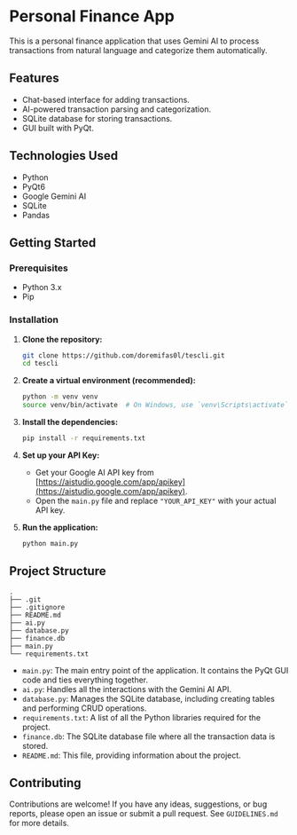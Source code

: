 
# Personal Finance App

This is a personal finance application that uses Gemini AI to process transactions from natural language and categorize them automatically.

## Features

- Chat-based interface for adding transactions.
- AI-powered transaction parsing and categorization.
- SQLite database for storing transactions.
- GUI built with PyQt.

## Technologies Used

- Python
- PyQt6
- Google Gemini AI
- SQLite
- Pandas

## Getting Started

### Prerequisites

- Python 3.x
- Pip

### Installation

1. **Clone the repository:**
   ```bash
   git clone https://github.com/doremifas0l/tescli.git
   cd tescli
   ```

2. **Create a virtual environment (recommended):**
   ```bash
   python -m venv venv
   source venv/bin/activate  # On Windows, use `venv\Scripts\activate`
   ```

3. **Install the dependencies:**
   ```bash
   pip install -r requirements.txt
   ```

4. **Set up your API Key:**
   - Get your Google AI API key from [https://aistudio.google.com/app/apikey](https://aistudio.google.com/app/apikey).
   - Open the `main.py` file and replace `"YOUR_API_KEY"` with your actual API key.

5. **Run the application:**
   ```bash
   python main.py
   ```

## Project Structure

```
.
├── .git
├── .gitignore
├── README.md
├── ai.py
├── database.py
├── finance.db
├── main.py
└── requirements.txt
```

- `main.py`: The main entry point of the application. It contains the PyQt GUI code and ties everything together.
- `ai.py`: Handles all the interactions with the Gemini AI API.
- `database.py`: Manages the SQLite database, including creating tables and performing CRUD operations.
- `requirements.txt`: A list of all the Python libraries required for the project.
- `finance.db`: The SQLite database file where all the transaction data is stored.
- `README.md`: This file, providing information about the project.

## Contributing

Contributions are welcome! If you have any ideas, suggestions, or bug reports, please open an issue or submit a pull request. See `GUIDELINES.md` for more details.
